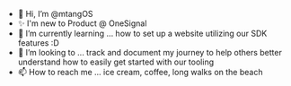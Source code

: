 - 👋 Hi, I’m @mtangOS
- ✨ I'm new to Product @ OneSignal
- 🌱 I’m currently learning ... how to set up a website utilizing our SDK features :D
- 💞️ I’m looking to ... track and document my journey to help others better understand how to easily get started with our tooling
- 📫 How to reach me ... ice cream, coffee, long walks on the beach

<!---
mtangOS/mtangOS is a ✨ special ✨ repository because its `README.md` (this file) appears on your GitHub profile.
You can click the Preview link to take a look at your changes.
--->
